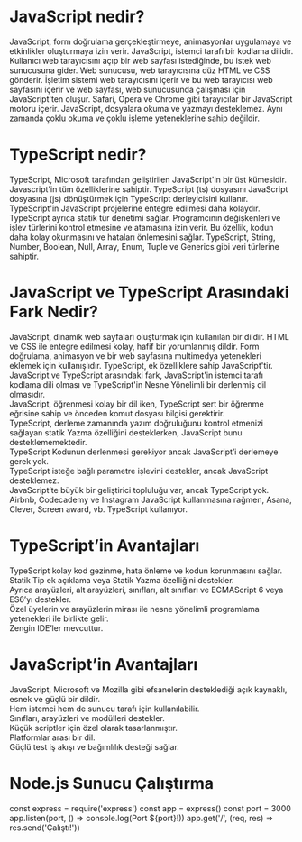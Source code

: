 # JavaScript nedir?

JavaScript, form doğrulama gerçekleştirmeye, animasyonlar uygulamaya ve etkinlikler oluşturmaya izin verir.
JavaScript, istemci tarafı bir kodlama dilidir. Kullanıcı web tarayıcısını açıp bir web sayfası istediğinde, bu istek web sunucusuna gider. Web sunucusu, web tarayıcısına düz HTML ve CSS gönderir. İşletim sistemi web tarayıcısını içerir ve bu web tarayıcısı web sayfasını içerir ve web sayfası, web sunucusunda çalışması için JavaScript'ten oluşur. Safari, Opera ve Chrome gibi tarayıcılar bir JavaScript motoru içerir. JavaScript, dosyalara okuma ve yazmayı desteklemez. Aynı zamanda çoklu okuma ve çoklu işleme yeteneklerine sahip değildir.

# TypeScript nedir?

TypeScript, Microsoft tarafından geliştirilen JavaScript'in bir üst kümesidir. Javascript'in tüm özelliklerine sahiptir. TypeScript (ts) dosyasını JavaScript dosyasına (js) dönüştürmek için TypeScript derleyicisini kullanır. TypeScript'in JavaScript projelerine entegre edilmesi daha kolaydır. TypeScript ayrıca statik tür denetimi sağlar. Programcının değişkenleri ve işlev türlerini kontrol etmesine ve atamasına izin verir. Bu özellik, kodun daha kolay okunmasını ve hataları önlemesini sağlar. TypeScript, String, Number, Boolean, Null, Array, Enum, Tuple ve Generics gibi veri türlerine sahiptir.

# JavaScript ve TypeScript Arasındaki Fark Nedir?

JavaScript, dinamik web sayfaları oluşturmak için kullanılan bir dildir. HTML ve CSS ile entegre edilmesi kolay, hafif bir yorumlanmış dildir. Form doğrulama, animasyon ve bir web sayfasına multimedya yetenekleri eklemek için kullanışlıdır. TypeScript, ek özelliklere sahip JavaScript'tir. JavaScript ve TypeScript arasındaki fark, JavaScript'in istemci tarafı kodlama dili olması ve TypeScript'in Nesne Yönelimli bir derlenmiş dil olmasıdır.<br>
JavaScript, öğrenmesi kolay bir dil iken, TypeScript sert bir öğrenme eğrisine sahip ve önceden komut dosyası bilgisi gerektirir.<br>
TypeScript, derleme zamanında yazım doğruluğunu kontrol etmenizi sağlayan statik Yazma özelliğini desteklerken, JavaScript bunu desteklememektedir.<br>
TypeScript Kodunun derlenmesi gerekiyor ancak JavaScript’i derlemeye gerek yok.<br>
TypeScript isteğe bağlı parametre işlevini destekler, ancak JavaScript desteklemez.<br>
JavaScript’te büyük bir geliştirici topluluğu var, ancak TypeScript yok.<br>
Airbnb, Codecademy ve Instagram JavaScript kullanmasına rağmen, Asana, Clever, Screen award, vb. TypeScript kullanıyor.<br>

# TypeScript’in Avantajları

TypeScript kolay kod gezinme, hata önleme ve kodun korunmasını sağlar.<br>
Statik Tip ek açıklama veya Statik Yazma özelliğini destekler.<br>
Ayrıca arayüzleri, alt arayüzleri, sınıfları, alt sınıfları ve ECMAScript 6 veya ES6’yı destekler.<br>
Özel üyelerin ve arayüzlerin mirası ile nesne yönelimli programlama yetenekleri ile birlikte gelir.<br>
Zengin IDE’ler mevcuttur.
 
# JavaScript’in Avantajları

JavaScript, Microsoft ve Mozilla gibi efsanelerin desteklediği açık kaynaklı, esnek ve güçlü bir dildir.<br>
Hem istemci hem de sunucu tarafı için kullanılabilir.<br>
Sınıfları, arayüzleri ve modülleri destekler.<br>
Küçük scriptler için özel olarak tasarlanmıştır.<br>
Platformlar arası bir dil.<br>
Güçlü test iş akışı ve bağımlılık desteği sağlar.

# Node.js Sunucu Çalıştırma

const express = require('express')
const app = express()
const port = 3000
app.listen(port, () => console.log(Port ${port}!)) app.get('/', (req, res) => res.send('Çalıştı!'))

